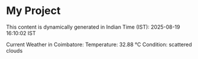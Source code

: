 # My Project

This content is dynamically generated in Indian Time (IST): 2025-08-19 16:10:02 IST


Current Weather in Coimbatore:
Temperature: 32.88 °C
Condition: scattered clouds
